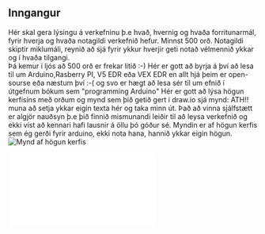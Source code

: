 ## Inngangur
Hér skal gera lýsingu á verkefninu þ.e hvað,  hvernig og  hvaða forritunarmál, fyrir hverja og hvaða notagildi verkefnið hefur. 
Minnst 500 orð. Notagildi skiptir miklumáli, reynið að sjá fyrir ykkur hverjir geti notað vélmennið ykkar og í hvaða tilgangi.  
Þá kemur í ljós að 500 orð er frekar lítið :-) Hér er gott að byrja á því að lesa til um Arduino,Rasberry PI, V5 EDR eða VEX EDR en allt hjá þeim er open-sourse eða næstum því :-(
og svo er hægt að lesa sér til um efnið í útgefnum bókum sem "programming Arduino" Hér er gott að lýsa högun kerfisins með orðum og
mynd sem þið getið gert í draw.io sjá mynd:  ATH!! muna að setja ykkar eigin texta hér og taka minn út. Það að vinna sjálfstætt er algjör nauðsyn þ.e þið finnið mismunandi leiðir til að leysa verkefnið og ekki víst að kennari hafi lausnir á öllu þó góður sé.
Myndin er af högun kerfis sem ég gerði fyrir arduino, ekki nota hana, hannið ykkar eigin högun.
![Mynd af högun kerfis](https://github.com/eirben/rob2b3u/blob/master/skyrsla/img/system.png)

![Til baka](../index.md)
